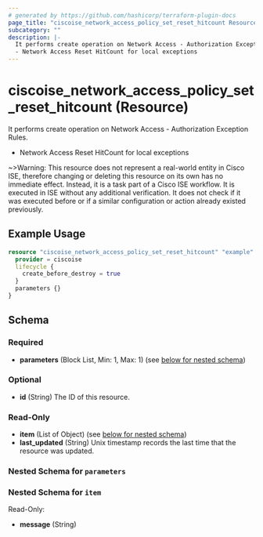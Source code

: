 ```yaml
---
# generated by https://github.com/hashicorp/terraform-plugin-docs
page_title: "ciscoise_network_access_policy_set_reset_hitcount Resource - terraform-provider-ciscoise"
subcategory: ""
description: |-
  It performs create operation on Network Access - Authorization Exception Rules.
  - Network Access Reset HitCount for local exceptions
---
```


# ciscoise_network_access_policy_set_reset_hitcount (Resource)

It performs create operation on Network Access - Authorization Exception Rules.
- Network Access Reset HitCount for local exceptions

~>Warning: This resource does not represent a real-world entity in Cisco ISE, therefore changing or deleting this resource on its own has no immediate effect. Instead, it is a task part of a Cisco ISE workflow. It is executed in ISE without any additional verification. It does not check if it was executed before or if a similar configuration or action already existed previously.

## Example Usage

```terraform
resource "ciscoise_network_access_policy_set_reset_hitcount" "example" {
  provider = ciscoise
  lifecycle {
    create_before_destroy = true
  }
  parameters {}
}
```

<!-- schema generated by tfplugindocs -->
## Schema

### Required

- **parameters** (Block List, Min: 1, Max: 1) (see [below for nested schema](#nestedblock--parameters))

### Optional

- **id** (String) The ID of this resource.

### Read-Only

- **item** (List of Object) (see [below for nested schema](#nestedatt--item))
- **last_updated** (String) Unix timestamp records the last time that the resource was updated.

<a id="nestedblock--parameters"></a>
### Nested Schema for `parameters`


<a id="nestedatt--item"></a>
### Nested Schema for `item`

Read-Only:

- **message** (String)


